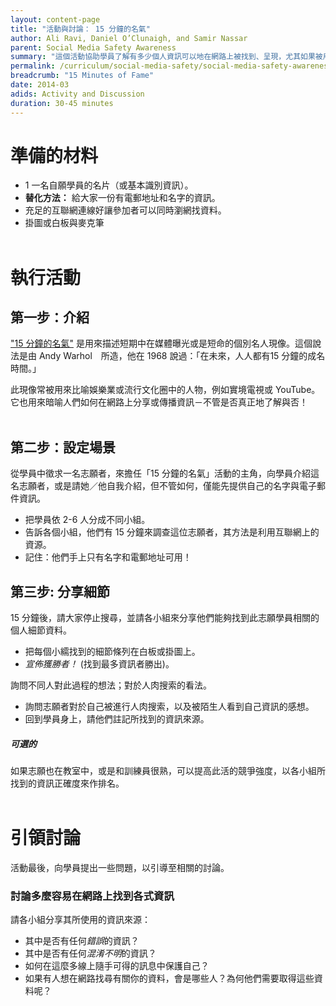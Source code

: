 ```yaml
---
layout: content-page
title: "活動與討論： 15 分鐘的名氣"
author: Ali Ravi, Daniel O’Clunaigh, and Samir Nassar
parent: Social Media Safety Awareness
summary: "這個活動協助學員了解有多少個人資訊可以地在網路上被找到、呈現，尤其如果被用來公開分享。"
permalink: /curriculum/social-media-safety/social-media-safety-awareness/activity-discussion/15-minutes-of-fame/
breadcrumb: "15 Minutes of Fame"
date: 2014-03
adids: Activity and Discussion
duration: 30-45 minutes
---
```

# 準備的材料
- 1 一名自願學員的名片（或基本識別資訊）。
- **替化方法：** 給大家一份有電郵地址和名字的資訊。
- 充足的互聯網連線好讓參加者可以同時瀏網找資料。
- 掛圖或白板與麥克筆
<br><br>

# 執行活動

## 第一步：介紹
["15 分鐘的名氣"](https://en.wikipedia.org/wiki/15_minutes_of_fame) 是用來描述短期中在媒體曝光或是短命的個別名人現像。這個說法是由 Andy Warhol　所造，他在 1968 說過：「在未來，人人都有15 分鐘的成名時間。」

此現像常被用來比喻娛樂業或流行文化圈中的人物，例如實境電視或 YouTube。它也用來暗喻人們如何在網路上分享或傳播資訊－不管是否真正地了解與否！
<br><br>

## 第二步：設定場景
從學員中徵求一名志願者，來擔任「15 分鐘的名氣」活動的主角，向學員介紹這名志願者，或是請她／他自我介紹，但不管如何，僅能先提供自己的名字與電子郵件資訊。
- 把學員依 2-6 人分成不同小組。
- 告訴各個小組，他們有 15 分鐘來調查這位志願者，其方法是利用互聯網上的資源。
- 記住：他們手上只有名字和電郵地址可用！

## 第三步: 分享細節
15 分鐘後，請大家停止搜尋，並請各小組來分享他們能夠找到此志願學員相關的個人細節資料。

- 把每個小繻找到的細節條列在白板或掛圖上。
- *宣佈獲勝者！* (找到最多資訊者勝出)。

詢問不同人對此過程的想法；對於人肉搜索的看法。
- 詢問志願者對於自己被進行人肉搜索，以及被陌生人看到自己資訊的感想。
- 回到學員身上，請他們註記所找到的資訊來源。

##### *可選的*
如果志願也在教室中，或是和訓練員很熟，可以提高此活的競爭強度，以各小組所找到的資訊正確度來作排名。
<br><br>

# 引領討論　
活動最後，向學員提出一些問題，以引導至相關的討論。

### 討論多麼容易在網路上找到各式資訊　
請各小組分享其所使用的資訊來源：
- 其中是否有任何*錯誤*的資訊？
- 其中是否有任何*混淆不明*的資訊？
- 如何在這麼多線上隨手可得的訊息中保護自己？
- 如果有人想在網路找尋有關你的資料，會是哪些人？為何他們需要取得這些資料呢？
<br><br>

